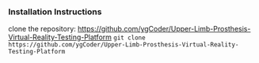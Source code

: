 ### Installation Instructions

clone the repository:
https://github.com/ygCoder/Upper-Limb-Prosthesis-Virtual-Reality-Testing-Platform
``git clone https://github.com/ygCoder/Upper-Limb-Prosthesis-Virtual-Reality-Testing-Platform``
